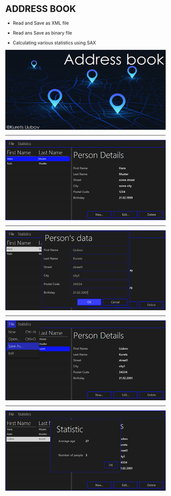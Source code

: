 # ADDRESS BOOK

+ Read and Save as XML file

+ Read ans Save as binary file

+ Calculating various statistics using SAX

![1](https://github.com/liub0v/BSU-labs/blob/master/Practice/lab11%20(AddressBook)/Screenshot/1.png)
***
![2](https://github.com/liub0v/BSU-labs/blob/master/Practice/lab11%20(AddressBook)/Screenshot/2.png)
***
![3](https://github.com/liub0v/BSU-labs/blob/master/Practice/lab11%20(AddressBook)/Screenshot/3.png)
***
![4](https://github.com/liub0v/BSU-labs/blob/master/Practice/lab11%20(AddressBook)/Screenshot/4.png)
***
![5](https://github.com/liub0v/BSU-labs/blob/master/Practice/lab11%20(AddressBook)/Screenshot/5.png)
